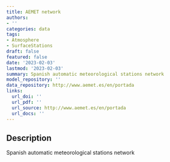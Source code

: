 ```yaml
---
title: AEMET network
authors:
- ''
categories: data
tags:
- Atmosphere
- SurfaceStations
draft: false
featured: false
date: '2023-02-03'
lastmod: '2023-02-03'
summary: Spanish automatic meteorological stations network
model_repository: ''
data_repository: http://www.aemet.es/en/portada
links:
  url_doi: ''
  url_pdf: ''
  url_source: http://www.aemet.es/en/portada
  url_docs: ''
---
```


## Description

Spanish automatic meteorological stations network

